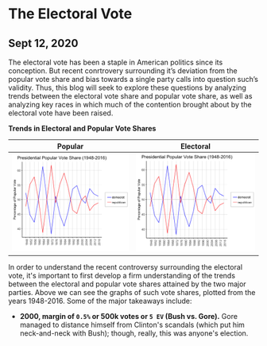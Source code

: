 # The Electoral Vote
## Sept 12, 2020

The electoral vote has been a staple in American politics since its conception. But recent conrtrovery surrounding it’s deviation from the popular vote share and bias towards a single party calls into question such’s validity. Thus, this blog will seek to explore these questions by analyzing trends between the electoral vote share and popular vote share, as well as analyzing key races in which much of the contention brought about by the electoral vote have been raised. 

**Trends in Electoral and Popular Vote Shares** 

Popular             |  Electoral
:-------------------------:|:-------------------------:
![](Test.Image.png)         |  ![](Test.Image.png)

In order to understand the recent controversy surrounding the electoral vote, it's important to first develop a firm understanding of the trends between the electoral and popular vote shares attained by the two major parties. Above we can see the graphs of such vote shares, plotted from the years 1948-2016. Some of the major takeaways include: 

* **2000, margin of `0.5%` or 500k votes or `5 EV` (Bush vs. Gore).** Gore managed to distance himself from Clinton's scandals (which put him neck-and-neck with Bush); though, really, this was anyone's election.


